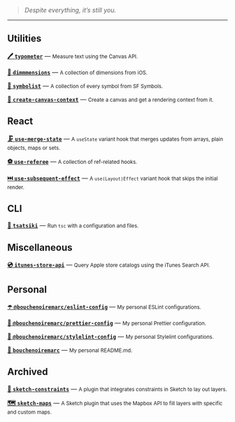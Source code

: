 > _Despite everything, it’s still you._

---

## Utilities

**[🖊️ `typometer`](https://github.com/bouchenoiremarc/typometer)** — <small>Measure text using the Canvas API.</small>

**[📏 `dimmmensions`](https://github.com/bouchenoiremarc/dimmmensions)** — <small>A collection of dimensions from iOS.</small>

**[🔣 `symbolist`](https://github.com/bouchenoiremarc/symbolist)** — <small>A collection of every symbol from SF Symbols.</small>

**[🎨 `create-canvas-context`](https://github.com/bouchenoiremarc/create-canvas-context)** — <small>Create a canvas and get a rendering context from it.</small>

## React

**[🗜️ `use-merge-state`](https://github.com/bouchenoiremarc/use-merge-state)** — <small>A `useState` variant hook that merges updates from arrays, plain objects, maps or sets.</small>

**[⚽ `use-referee`](https://github.com/bouchenoiremarc/use-referee)** — <small>A collection of ref-related hooks.</small>

**[⏭️ `use-subsequent-effect`](https://github.com/bouchenoiremarc/use-subsequent-effect)** — <small>A `use(Layout)Effect` variant hook that skips the initial render.</small>

## CLI

**[🥒 `tsatsiki`](https://github.com/bouchenoiremarc/tsatsiki)** — <small>Run `tsc` with a configuration and files.</small>

## Miscellaneous

**[💿 `itunes-store-api`](https://github.com/bouchenoiremarc/itunes-store-api)** — <small>Query Apple store catalogs using the iTunes Search API.</small>

## Personal

**[☂️ `@bouchenoiremarc/eslint-config`](https://github.com/bouchenoiremarc/eslint-config)** — <small>My personal ESLint configurations.</small>

**[🍭 `@bouchenoiremarc/prettier-config`](https://github.com/bouchenoiremarc/prettier-config)** — <small>My personal Prettier configuration.</small>

**[🎀 `@bouchenoiremarc/stylelint-config`](https://github.com/bouchenoiremarc/stylelint-config)** — <small>My personal Stylelint configurations.</small>

**[👋 `bouchenoiremarc`](https://github.com/bouchenoiremarc/bouchenoiremarc)** — <small>My personal README.md.</small>

## Archived

**[📏 `sketch-constraints`](https://github.com/bouchenoiremarc/sketch-constraints)** — <small>A plugin that integrates constraints in Sketch to lay out layers.</small>

**[🗺 `sketch-maps`](https://github.com/bouchenoiremarc/sketch-maps)** — <small>A Sketch plugin that uses the Mapbox API to fill layers with specific and custom maps.</small>
